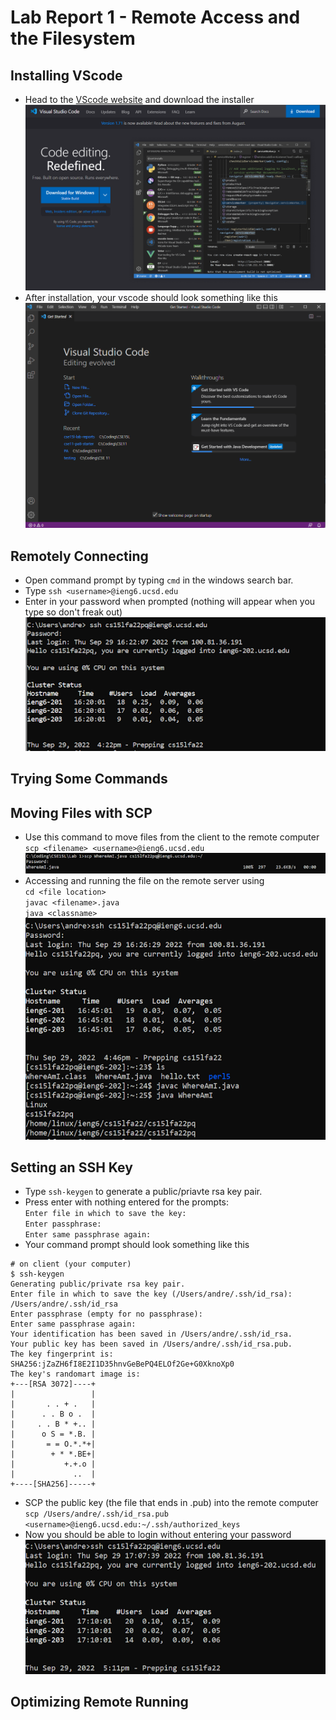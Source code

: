 # Lab Report 1 - Remote Access and the Filesystem

## Installing VScode
- Head to the [VScode website](https://code.visualstudio.com/) and download the installer\
![Image](vscode1.png)
- After installation, your vscode should look something like this
![Image](vscode2.png)

## Remotely Connecting
- Open command prompt by typing `cmd` in the windows search bar.
- Type ``ssh <username>@ieng6.ucsd.edu`` 
- Enter in your password when prompted (nothing will appear when you type so don't freak out)\
![Image](remote1.png)

## Trying Some Commands


## Moving Files with SCP
- Use this command to move files from the client to the remote computer\
``scp <filename> <username>@ieng6.ucsd.edu ``\
![Image](scp1.png)
- Accessing and running the file on the remote server using\
``cd <file location>``\
``javac <filename>.java``\
``java <classname>``\
![Image](scp2.png)

## Setting an SSH Key
- Type ``ssh-keygen`` to generate a public/priavte rsa key pair.
- Press enter with nothing entered for the prompts: \
``Enter file in which to save the key:``\
``Enter passphrase:``\
``Enter same passphrase again: ``
- Your command prompt should look something like this

``` 
# on client (your computer)
$ ssh-keygen
Generating public/private rsa key pair.
Enter file in which to save the key (/Users/andre/.ssh/id_rsa): /Users/andre/.ssh/id_rsa
Enter passphrase (empty for no passphrase): 
Enter same passphrase again: 
Your identification has been saved in /Users/andre/.ssh/id_rsa.
Your public key has been saved in /Users/andre/.ssh/id_rsa.pub.
The key fingerprint is:
SHA256:jZaZH6fI8E2I1D35hnvGeBePQ4ELOf2Ge+G0XknoXp0 
The key's randomart image is:
+---[RSA 3072]----+
|                 |
|       . . + .   |
|      . . B o .  |
|     . . B * +.. |
|      o S = *.B. |
|       = = O.*.*+|
|        + * *.BE+|
|           +.+.o |
|             ..  |
+----[SHA256]-----+ 
```

- SCP the public key (the file that ends in .pub) into the remote computer\
``scp /Users/andre/.ssh/id_rsa.pub <username>@ieng6.ucsd.edu:~/.ssh/authorized_keys``
- Now you should be able to login without entering your password\
![Image](ssh1.png)
## Optimizing Remote Running